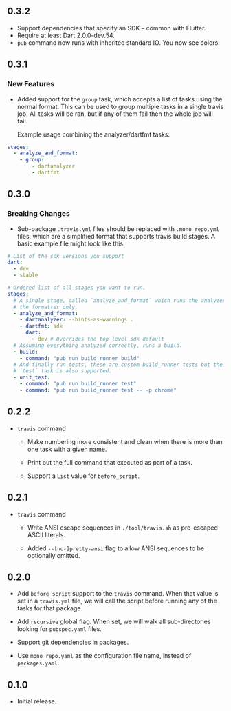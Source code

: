 ## 0.3.2

* Support dependencies that specify an SDK – common with Flutter.
* Require at least Dart 2.0.0-dev.54.
* `pub` command now runs with inherited standard IO. You now see colors!

## 0.3.1

### New Features

* Added support for the `group` task, which accepts a list of tasks using the
  normal format. This can be used to group multiple tasks in a single travis
  job. All tasks will be ran, but if any of them fail then the whole job will
  fail.
  
  Example usage combining the analyzer/dartfmt tasks:

```yaml
stages:
  - analyze_and_format:
    - group:
        - dartanalyzer
        - dartfmt
```

## 0.3.0

### Breaking Changes

* Sub-package `.travis.yml` files should be replaced with `.mono_repo.yml`
  files, which are a simplified format that supports travis build stages. A
  basic example file might look like this:

```yaml
# List of the sdk versions you support
dart:
  - dev
  - stable

# Ordered list of all stages you want to run.
stages:
  # A single stage, called `analyze_and_format` which runs the analyzer and
  # the formatter only.
  - analyze_and_format:
    - dartanalyzer: --hints-as-warnings .
    - dartfmt: sdk
      dart:
        - dev # Overrides the top level sdk default
  # Assuming everything analyzed correctly, runs a build.
  - build:
    - command: "pub run build_runner build"
  # And finally run tests, these are custom build_runner tests but the regular
  # `test` task is also supported.
  - unit_test:
    - command: "pub run build_runner test"
    - command: "pub run build_runner test -- -p chrome"
```

## 0.2.2

* `travis` command

  * Make numbering more consistent and clean when there is more than one task
    with a given name.

  * Print out the full command that executed as part of a task.

  * Support a `List` value for `before_script`. 

## 0.2.1

* `travis` command

  * Write ANSI escape sequences in `./tool/travis.sh` as pre-escaped ASCII
    literals.
  
  * Added `--[no-]pretty-ansi` flag to allow ANSI sequences to be optionally
    omitted.

## 0.2.0

* Add `before_script` support to the `travis` command. When that value is set in
  a `travis.yml` file, we will call the script before running any of the tasks
  for that package.

* Add `recursive` global flag. When set, we will walk all sub-directories
  looking for `pubspec.yaml` files.

* Support git dependencies in packages.

* Use `mono_repo.yaml` as the configuration file name, instead of 
  `packages.yaml`.

## 0.1.0

* Initial release.
